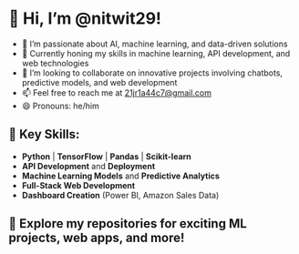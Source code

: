 # 👋 Hi, I’m @nitwit29!

- 👀 I’m passionate about AI, machine learning, and data-driven solutions
- 🌱 Currently honing my skills in machine learning, API development, and web technologies
- 💞️ I’m looking to collaborate on innovative projects involving chatbots, predictive models, and web development
- 📫 Feel free to reach me at 21jr1a44c7@gmail.com
- 😄 Pronouns: he/him

## 🔑 Key Skills:
- **Python** | **TensorFlow** | **Pandas** | **Scikit-learn**
- **API Development** and **Deployment**
- **Machine Learning Models** and **Predictive Analytics**
- **Full-Stack Web Development**
- **Dashboard Creation** (Power BI, Amazon Sales Data)

## 🌟 Explore my repositories for exciting ML projects, web apps, and more!









<!---
nitwit29/nitwit29 is a ✨ special ✨ repository because its `README.md` (this file) appears on your GitHub profile.
You can click the Preview link to take a look at your changes.
--->
